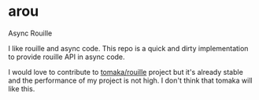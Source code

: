 # arou
Async Rouille

I like rouille and async code. This repo is a quick and dirty implementation to provide rouille API in async code. 

I would love to contribute to [tomaka/rouille](https://github.com/tomaka/rouille) project but it's already stable and the performance of my project is not high. I don't think that tomaka will like this.
